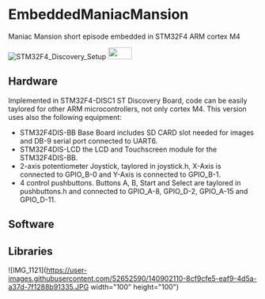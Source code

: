 # EmbeddedManiacMansion
Maniac Mansion short episode embedded in STM32F4 ARM cortex M4

![STM32F4_Discovery_Setup](../media/IMG_1120.JPG?v=4s=1)
<img src="../media/IMG_1120.JPG" height="24" width="48">

## Hardware
Implemented in STM32F4-DISC1 ST Discovery Board, code can be easily taylored for other ARM microcontrollers, not only cortex M4. This version uses also the following equipment:

* STM32F4DIS-BB Base Board includes SD CARD slot needed for images and DB-9 serial port connected to UART6.
* STM32F4DIS-LCD the LCD and Touchscreen module for the STM32F4DIS-BB.
* 2-axis potentiometer Joystick, taylored in joystick.h, X-Axis is connected to GPIO_B-0 and Y-Axis is connected to GPIO_B-1.
* 4 control pushbuttons. Buttons A, B, Start and Select are taylored in pushbuttons.h and connected to GPIO_A-8, GPIO_D-2, GPIO_A-15 and GPIO_D-11.

## Software

## Libraries
![IMG_1121](https://user-images.githubusercontent.com/52652590/140902110-8cf9cfe5-eaf9-4d5a-a37d-7f1288b91335.JPG width="100" height="100")
